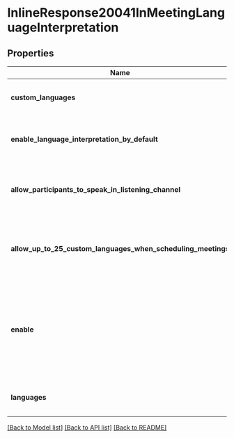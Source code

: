 # InlineResponse20041InMeetingLanguageInterpretation

## Properties
Name | Type | Description | Notes
------------ | ------------- | ------------- | -------------
**custom_languages** | **list[str]** | A list of user-defined supported languages. | [optional] 
**enable_language_interpretation_by_default** | **bool** | Whether enable language interpretation by default. | [optional] 
**allow_participants_to_speak_in_listening_channel** | **bool** | Whether to allow participants to speak in listening channel. | [optional] 
**allow_up_to_25_custom_languages_when_scheduling_meetings** | **bool** | Whether to allow up to 25 custom languages when scheduling meetings. | [optional] 
**enable** | **bool** | Whether to allow hosts to assign participants as interpreters who can interpret one language into another in real-time. | [optional] 
**languages** | **list[str]** | A list of system-supported languages. | [optional] 

[[Back to Model list]](../README.md#documentation-for-models) [[Back to API list]](../README.md#documentation-for-api-endpoints) [[Back to README]](../README.md)

